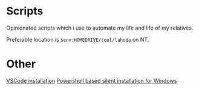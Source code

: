 # Scripts

Opinionated scripts which i use to automate my life and life of my relatives.

Preferable location is `$env:HOMEDRIVE/tool/lahoda` on NT.

# Other

[VSCode installation](https://gitlab.com/dzmitry-lahoda/vscode-extensions-install)
[Powershell based silent installation for Windows](https://github.com/dzmitry-lahoda/powershell-install-silent)